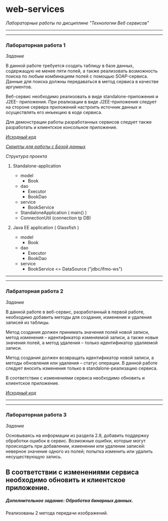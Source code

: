 # web-services

*Лабораторные работы по дисциплине "Технологии Веб сервисов"*

---
---

### Лабораторная работа 1

*Задание*

В данной работе требуется создать таблицу в базе данных, содержащую не
менее пяти полей, а также реализовать возможность поиска по любым
комбинациям полей с помощью SOAP-сервиса. Данные для поиска должны
передаваться в метод сервиса в качестве аргументов.

Веб-сервис необходимо реализовать в виде standalone-приложения и J2EE-
приложения. При реализации в виде J2EE-приложения следует на стороне сервера
приложений настроить источник данных и осуществлять его инъекцию в коде
сервиса.

Для демонстрации работы разработанных сервисов следует также
разработать и клиентское консольное приложение.

[*Исходный код*](https://github.com/AnastasiyaSmirnova/web-services/tree/laboratory-work-1)

[*Скрипты для работы с Базой данных*](https://github.com/AnastasiyaSmirnova/web-services/tree/laboratory-work-1/sql)

*Структура проекта*

 1. Standalone-application
    * model 
      * Book
    * dao 
      * Executor 
      * BookDao
    * service
      * BookService
    * StandaloneApplication ( main() ) 
    * ConnectionUtil (connection tp DB)
 

 2. Java EE application ( Glassfish ) 
     * model
         * Book
     * dao
         * Executor
         * BookDao
     * service
         * BookService <= DataSource ("jdbc/ifmo-ws") 
         
---
---
### Лабраторная работа 2

*Задание*

В данной работе в веб-сервис, разработанный в первой работе, необходимо
добавить методы для создания, изменения и удаления записей из таблицы.

Метод создания должен принимать значения полей новой записи, метод
изменения – идентификатор изменяемой записи, а также новые значения полей, а
метод удаления – только идентификатор удаляемой записи.

Метод создания должен возвращать идентификатор новой записи, а методы
обновления или удаления – статус операции. В данной работе следует вносить
изменения только в standalone-реализацию сервиса.

В соответствии с изменениями сервиса необходимо обновить и клиентское
приложение.

[*Исходный код*](https://github.com/AnastasiyaSmirnova/web-services/tree/laboratory-work-2)


---
---
### Лабораторная работа 3 

*Задание*

Основываясь на информации из раздела 2.8, добавить поддержку обработки
ошибок в сервис. Возможные ошибки, которые могут происходить при
добавлении, изменении или удалении записей: неверное значение одного из полей;
попытка изменить или удалить несуществующую запись.

В соответствии с изменениями сервиса необходимо обновить и клиентское
приложение.
---
##### Дополнительное задание: Обработка бинарных данных.
Реализованы 2 метода передачи изображений. 


